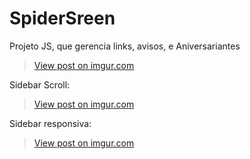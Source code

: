 # SpiderSreen
Projeto JS, que gerencia links, avisos, e Aniversariantes

<blockquote class="imgur-embed-pub" lang="en" data-id="vBMZxhA"><a href="https://imgur.com/vBMZxhA">View post on imgur.com</a></blockquote><script async src="//s.imgur.com/min/embed.js" charset="utf-8"></script>


Sidebar Scroll:

<blockquote class="imgur-embed-pub" lang="en" data-id="tXU0GOI"><a href="https://imgur.com/tXU0GOI">View post on imgur.com</a></blockquote><script async src="//s.imgur.com/min/embed.js" charset="utf-8"></script>


Sidebar responsiva:

<blockquote class="imgur-embed-pub" lang="en" data-id="xvhGRk2"><a href="https://imgur.com/xvhGRk2">View post on imgur.com</a></blockquote><script async src="//s.imgur.com/min/embed.js" charset="utf-8"></script>
